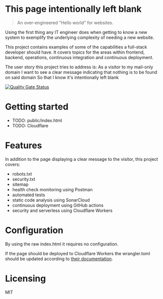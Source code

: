 # This page intentionally left blank 
> An over-engineered "Hello world" for websites.

Using the first thing any IT engineer does when getting to know a new system to exemplify the underlying complexity of needing a new website.

This project contains examples of some of the capabilities a full-stack developer should have. It covers topics for the areas within frontend, backend, operations, continuous integration and continuous deployment.

The user story this project tries to address is:
As a visitor to my mail-only domain
I want to see a clear message indicating that nothing is to be found on said domain
So that I know it's intentionally left blank

[![Quality Gate Status](https://sonarcloud.io/api/project_badges/measure?project=YnkDK_intentionally-left-blank&metric=alert_status)](https://sonarcloud.io/dashboard?id=YnkDK_intentionally-left-blank)

# Getting started
- TODO: public/index.html
- TODO: Cloudflare

# Features
In addition to the page displaying a clear message to the visitor, this project covers:
- robots.txt
- security.txt
- sitemap
- health check monitoring using Postman
- automated tests
- static code analysis using SonarCloud
- continuous deployment using GitHub actions
- security and serverless using Cloudflare Workers

# Configuration
By using the raw index.html it requires no configuration. 

If the page should be deployed to Cloudflare Workers the wrangler.toml should be updated according to [their documentation](https://developers.cloudflare.com/workers/).

# Licensing 
MIT